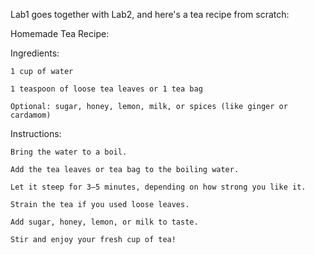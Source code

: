 Lab1 goes together with Lab2, and here's a tea recipe from scratch:

Homemade Tea Recipe:

Ingredients:

    1 cup of water

    1 teaspoon of loose tea leaves or 1 tea bag

    Optional: sugar, honey, lemon, milk, or spices (like ginger or cardamom)

Instructions:

    Bring the water to a boil.

    Add the tea leaves or tea bag to the boiling water.

    Let it steep for 3–5 minutes, depending on how strong you like it.

    Strain the tea if you used loose leaves.

    Add sugar, honey, lemon, or milk to taste.

    Stir and enjoy your fresh cup of tea!
